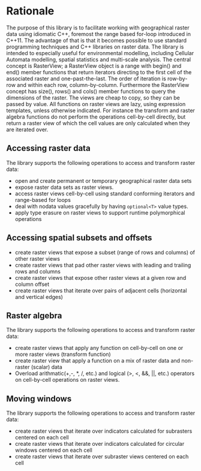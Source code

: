 # Rationale
The purpose of this library is to facilitate working with geographical raster data using idiomatic C++, foremost the range based for-loop introduced in C++11. The advantage of that is that it becomes possible to use standard programming techniques and C++ libraries on raster data. The library is intended to especially useful for environmental modelling, including Cellular Automata modelling, spatial statistics and multi-scale analysis.
The central concept is RasterView; a RasterView object is a range with begin() and end() member functions that return iterators directing to the first cell of the associated raster and one-past-the-last. The order of iteration is row-by-row and within each row, column-by-column. Furthermore the RasterView concept has size(), rows() and cols() member functions to query the dimensions of the raster. The views are cheap to copy, so they can be passed by value.
All functions on raster views are lazy, using expression templates, unless otherwise indicated. For instance the transform and raster algebra functions do not perform the operations cell-by-cell directly, but return a raster view of which the cell values are only calculated when they are iterated over. 

## Accessing raster data
The library supports the following operations to access and transform raster data:

- open and create permanent or temporary geographical raster data sets
- expose raster data sets as raster views.
- access raster views cell-by-cell using standard conforming iterators and range-based for loops
- deal with nodata values gracefully by having `optional<T>` value types.
- apply type erasure on raster views to support runtime polymorphical operations

## Accessing spatial subsets and offsets
- create raster views that expose a subset (range of rows and columns) of other raster views
- create raster views that pad other raster views with leading and trailing rows and columns
- create raster views that expose other raster views at a given row and column offset
- create raster views that iterate over pairs of adjacent cells (horizontal and vertical edges)

## Raster algebra
The library supports the following operations to access and transform raster data:
- create raster views that apply any function on cell-by-cell on one or more raster views (transform function)
- create raster view that apply a function on a mix of raster data and non-raster (scalar) data
- Overload arithmatic(+,-, *, /, etc.) and logical (>, <, &&, ||, etc.) operators on  cell-by-cell operations on raster views.

## Moving windows
The library supports the following operations to access and transform raster data:
- create raster views that iterate over indicators calculated for subrasters centered on each cell
- create raster views that iterate over indicators calculated for circular windows centered on each cell
- create raster views that iterate over subraster views centered on each cell
